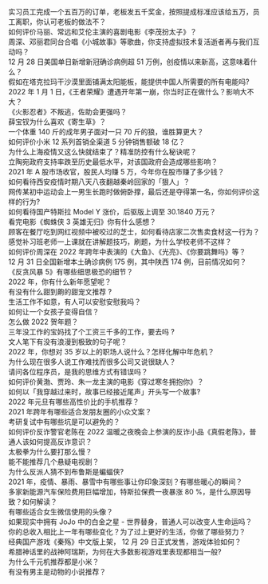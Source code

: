 实习员工完成一个五百万的订单，老板发五千奖金，按照提成标准应该给五万，员工离职，你认可老板的做法不？  
如何评价马丽、常远和艾伦主演的喜剧电影《李茂扮太子》？  
周深、邓丽君同台合唱《小城故事》等歌曲，你支持虚拟技术复活逝者再与我们互动吗？  
12 月 28 日美国单日新增新冠确诊病例超 51 万例，创疫情以来新高，这意味着什么？  
假如在塔克拉玛干沙漠里面铺满太阳能板，能提供中国人所需要的所有电能吗?  
2022 年 1 月 1 日，《王者荣耀》遭遇开年第一崩，你当时正在做什么？影响大不大？  
《火影忍者》不叛逃，佐助会更强吗？  
薛宝钗为什么喜欢《寄生草》？  
一个体重 140 斤的成年男子面对一只 70 斤的狼，谁胜算更大？  
如何评价小米 12 系列首销全渠道 5 分钟销售额破 18 亿？  
为什么上海疫情又这么快就结束了？精准防控有什么秘诀呢？  
立陶宛政府支持率跌至历史最低水平，对该国政府会造成哪些影响？  
2021 年 A 股市场收官，股民人均赚 5 万，今年你在股市赚了多少钱？  
如何看待西安疫情时期八天八夜翻越秦岭回家的「狠人」？  
网传某初中运动会上一男生长跑时做俯卧撑，最后还是夺得第一名，你如何评价这样的行为?  
如何看待国产特斯拉 Model Y 涨价，后驱版上调至 30.1840 万元？  
看完电影《蜘蛛侠 3 英雄无归》你有什么感想？  
顾客在餐厅吃到网红视频中被咬过的芝士，如何看待店家二次售卖食材这一行为？  
感觉补习班老师一上课就在讲解题技巧，刷题，为什么学校老师不这样？  
如何评价周深在 2022 年跨年中表演的《大鱼》、《光亮》、《你要跳舞吗》等？  
12 月 31 日全国新增本土确诊病例 175 例，其中陕西  174 例，目前情况如何？  
《反贪风暴 5》有哪些细思极恐的细节？  
2022 年，你有什么新年愿望呢？  
有没有什么甜到齁的甜宠文推荐   ?  
生活工作不如意，有人可以安慰安慰我吗？  
如何让一个女孩子变得自信？  
怎么做 2022 贺年题？  
三年没工作的宝妈找了个工资三千多的工作，要去吗 ?  
文人笔下有没有浪漫到极致的句子呢？  
2022 年，你想对 35 岁以上的职场人说什么？怎样化解中年危机？  
为什么现在很多人说工作难找而很多公司又说很缺人？  
请问各位程序员，是我的思维方式有错误吗？  
如何评价黄渤、贾玲、朱一龙主演的电影《穿过寒冬拥抱你》？  
如何以「我穿越过来时，故事已经接近尾声」开头写一个故事?  
2022 年元旦有哪些高性价比的手机推荐？  
2021 年跨年有哪些适合发朋友圈的小众文案？  
考研复试中有哪些坑是可以避免的？  
如何评价反诈警官老陈在 2022 温暖之夜晚会上参演的反诈小品《真假老陈》，普通人该如何提高反诈意识？  
太极拳为什么要打那么慢？  
能不能推荐几个悬疑电视剧？  
为什么反派人猜不到布鲁斯是蝙蝠侠?  
2021 年，疫情、暴雨、暴雪中有哪些事让你印象深刻？有哪些暖心的瞬间？  
多家新能源汽车保险费用巨幅增加，特斯拉保费一夜暴涨 80 %，是什么原因导致？如何解读？  
有哪些适合女生微信使用的头像？  
如果现实中拥有 JoJo 中的白金之星 - 世界替身，普通人可以改变人生命运吗？  
你的总收入相比上一年有哪些变化？为了过上更好的生活，你做了哪些努力？  
经典国产游戏《秦殇》中文版上架， 12 月 29 日正式发售，游戏体验如何？  
希腊神话里的战神阿瑞斯，为何在大多数影视游戏里表现都相当一般?  
为什么千元机推荐都是小米？  
有没有男主是动物的小说推荐？  
